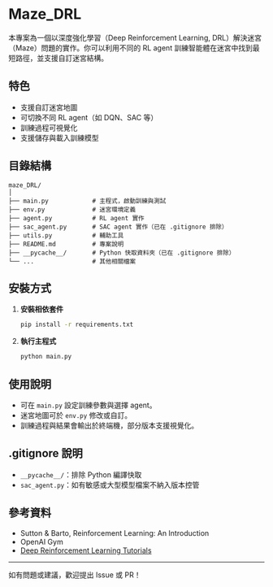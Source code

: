 
# Maze_DRL

本專案為一個以深度強化學習（Deep Reinforcement Learning, DRL）解決迷宮（Maze）問題的實作。你可以利用不同的 RL agent 訓練智能體在迷宮中找到最短路徑，並支援自訂迷宮結構。

## 特色

- 支援自訂迷宮地圖
- 可切換不同 RL agent（如 DQN、SAC 等）
- 訓練過程可視覺化
- 支援儲存與載入訓練模型

## 目錄結構

```
maze_DRL/
│
├── main.py            # 主程式，啟動訓練與測試
├── env.py             # 迷宮環境定義
├── agent.py           # RL agent 實作
├── sac_agent.py       # SAC agent 實作（已在 .gitignore 排除）
├── utils.py           # 輔助工具
├── README.md          # 專案說明
├── __pycache__/       # Python 快取資料夾（已在 .gitignore 排除）
└── ...                # 其他相關檔案
```

## 安裝方式

1. **安裝相依套件**
   ```bash
   pip install -r requirements.txt
   ```

2. **執行主程式**
   ```bash
   python main.py
   ```

## 使用說明

- 可在 `main.py` 設定訓練參數與選擇 agent。
- 迷宮地圖可於 `env.py` 修改或自訂。
- 訓練過程與結果會輸出於終端機，部分版本支援視覺化。

## .gitignore 說明

- `__pycache__/`：排除 Python 編譯快取
- `sac_agent.py`：如有敏感或大型模型檔案不納入版本控管

## 參考資料

- Sutton & Barto, Reinforcement Learning: An Introduction
- OpenAI Gym
- [Deep Reinforcement Learning Tutorials](https://pytorch.org/tutorials/intermediate/reinforcement_q_learning.html)

---

如有問題或建議，歡迎提出 Issue 或 PR！